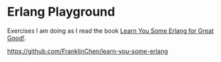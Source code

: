 # Erlang Playground

Exercises I am doing as I read the book [Learn You Some Erlang for Great Good!](https://learnyousomeerlang.com/).

https://github.com/FranklinChen/learn-you-some-erlang
